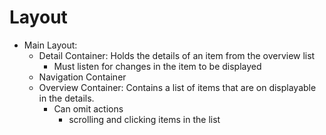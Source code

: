 # Layout

- Main Layout: 
  - Detail Container: Holds the details of an item from the overview list
    - Must listen for changes in the item to be displayed
  - Navigation Container
  - Overview Container: Contains a list of items that are on displayable in the details. 
    - Can omit actions
      - scrolling and clicking items in the list